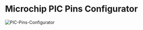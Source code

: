 # Microchip PIC Pins Configurator
![PIC-Pins-Configurator](https://github.com/user-attachments/assets/7e95a995-e09a-49d9-ae1b-4457ce44917a)
<br/>

<br/>
